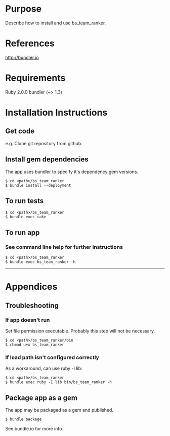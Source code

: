 # Purpose
Describe how to install and use bs_team_ranker.

# References
<http://bundler.io>

# Requirements
Ruby 2.0.0
bundler (~> 1.3)

# Installation Instructions

## Get code
e.g. Clone git repository from github.

## Install gem dependencies
The app uses bundler to specify it's dependency gem versions.

    $ cd <path>/bs_team_ranker
    $ bundle install --deployment

## To run tests
    $ cd <path>/bs_team_ranker
    $ bundle exec rake

## To run app

### See command line help for further instructions
    $ cd <path>/bs_team_ranker
    $ bundle exec bs_team_ranker -h

---

# Appendices

## Troubleshooting

### If app doesn't run
Set file permission executable.
Probably this step will not be necessary.

    $ cd <path>/bs_team_ranker/bin
    $ chmod u+x bs_team_ranker

### If load path isn't configured correctly
As a workaround, can use ruby -I lib:

    $ cd <path>/bs_team_ranker
    $ bundle exec ruby -I lib bin/bs_team_ranker -h

## Package app as a gem
The app may be packaged as a gem and published.

    $ bundle package

See bundle.io for more info.
